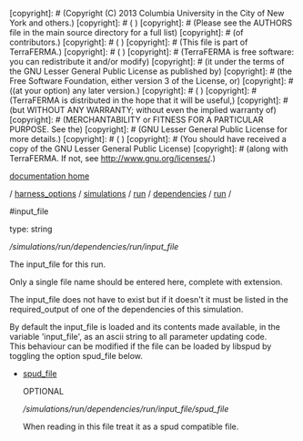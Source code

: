 [copyright]: # (Copyright (C) 2013 Columbia University in the City of New York and others.)
[copyright]: # ( )
[copyright]: # (Please see the AUTHORS file in the main source directory for a full list)
[copyright]: # (of contributors.)
[copyright]: # ( )
[copyright]: # (This file is part of TerraFERMA.)
[copyright]: # ( )
[copyright]: # (TerraFERMA is free software: you can redistribute it and/or modify)
[copyright]: # (it under the terms of the GNU Lesser General Public License as published by)
[copyright]: # (the Free Software Foundation, either version 3 of the License, or)
[copyright]: # ((at your option) any later version.)
[copyright]: # ( )
[copyright]: # (TerraFERMA is distributed in the hope that it will be useful,)
[copyright]: # (but WITHOUT ANY WARRANTY; without even the implied warranty of)
[copyright]: # (MERCHANTABILITY or FITNESS FOR A PARTICULAR PURPOSE. See the)
[copyright]: # (GNU Lesser General Public License for more details.)
[copyright]: # ( )
[copyright]: # (You should have received a copy of the GNU Lesser General Public License)
[copyright]: # (along with TerraFERMA. If not, see <http://www.gnu.org/licenses/>.)

[documentation home](Documentation)

/ [harness_options](../../../../../harness_options.md) / [simulations](../../../../simulations.md) / [run](../../../run.md) / [dependencies](../../dependencies.md) / [run](../run.md) /

#input_file

type: string

*/simulations/run/dependencies/run/input_file*

The input_file for this run.

Only a single file name should be entered here, complete with extension.

The input_file does not have to exist but if it doesn't it must be listed
in the required_output of one of the dependencies of this simulation.

By default the input_file is loaded and its contents made available, in the
variable 'input_file',  as an ascii string to all parameter updating code.  
This behaviour can be modified if the file can be loaded by libspud by toggling
the option spud_file below.

* [spud_file](input_file/spud_file.md "child")

    OPTIONAL 

    */simulations/run/dependencies/run/input_file/spud_file*

    When reading in this file treat it as a spud compatible file.

[autogenerated]: # (This file was automatically generated from the schema file:/home/cwilson/repos/github/TerraFERMA/TerraFERMA/buckettools/schemas/simulations.rng.)

